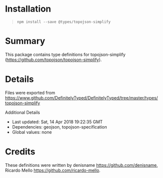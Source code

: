 # Installation
> `npm install --save @types/topojson-simplify`

# Summary
This package contains type definitions for topojson-simplify (https://github.com/topojson/topojson-simplify).

# Details
Files were exported from https://www.github.com/DefinitelyTyped/DefinitelyTyped/tree/master/types/topojson-simplify

Additional Details
 * Last updated: Sat, 14 Apr 2018 19:22:35 GMT
 * Dependencies: geojson, topojson-specification
 * Global values: none

# Credits
These definitions were written by denisname <https://github.com/denisname>, Ricardo Mello <https://github.com/ricardo-mello>.
